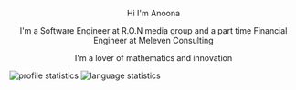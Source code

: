 <p align=center> Hi  I'm  Anoona </p>
<p align=center> I'm a Software Engineer at R.O.N media group and a part time Financial Engineer at Meleven Consulting </p>
<p align=center> I'm a lover of mathematics and innovation  </p>




<img src="http://github-profile-summary-cards.vercel.app/api/cards/profile-details?username=Anoonaa&theme=github" alt="profile statistics"/>  <img src="https://github-readme-stats.vercel.app/api/top-langs?username=Anoonaa&layout=compact" alt="language statistics"/>

